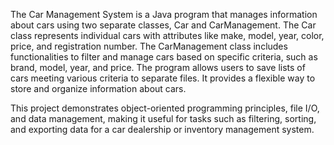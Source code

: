 The Car Management System is a Java program that manages information about cars using two separate classes, Car and CarManagement. The Car class represents individual cars with attributes like make, model, year, color, price, and registration number. The CarManagement class includes functionalities to filter and manage cars based on specific criteria, such as brand, model, year, and price. The program allows users to save lists of cars meeting various criteria to separate files. It provides a flexible way to store and organize information about cars.

This project demonstrates object-oriented programming principles, file I/O, and data management, making it useful for tasks such as filtering, sorting, and exporting data for a car dealership or inventory management system.